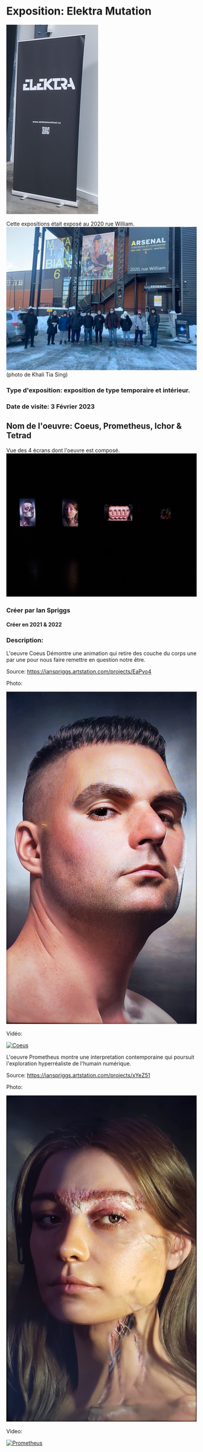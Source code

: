# Exposition: Elektra Mutation

![banière elektra](/BIAN/Medias/entree_elektra.png)

Cette expositions était exposé au 2020 rue William.
![entrée elektra](/BIAN/Medias/entree_edifice.png)
(photo de Khali Tia Sing)

### Type d'exposition: exposition de type temporaire et intérieur.

### Date de visite: 3 Février 2023

## Nom de l'oeuvre: Coeus, Prometheus, Ichor & Tetrad

Vue des 4 écrans dont l'oeuvre est composé.
![vue d'ensemble](/BIAN/Medias/vue_ensemble.png)

### Créer par Ian Spriggs
#### Créer en 2021 & 2022

### Description: 
L'oeuvre Coeus Démontre une animation qui retire des couche du corps une par une pour nous faire remettre en question notre 
être.

Source: https://ianspriggs.artstation.com/projects/EaPyo4

Photo:

![Coeus](/BIAN/Medias/homme.png)

Vidéo:

[![Coeus](http://img.youtube.com/vi/kWeBKWqhHTM/0.jpg)](https://www.youtube.com/watch?v=kWeBKWqhHTM)

L'oeuvre Prometheus montre une interpretation contemporaine qui poursuit l'exploration hyperréaliste de l'humain numérique.

Source: https://ianspriggs.artstation.com/projects/xYeZ51

Photo:

![Prometheus](/BIAN/Medias/femme_vague.png)

Video:

[![Prometheus](http://img.youtube.com/vi/ZzbgHvzTshw/0.jpg)](https://www.youtube.com/watch?v=ZzbgHvzTshw)

